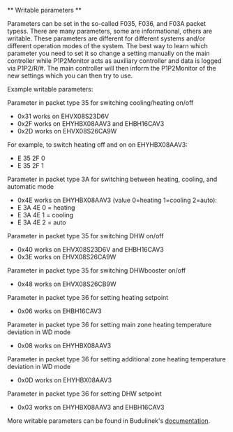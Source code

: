 ** Writable parameters **

Parameters can be set in the so-called F035, F036, and F03A packet typess. There are many parameters, some are informational, others are writable. These parameters are different for different systems and/or different operation modes of the system. The best way to learn which parameter you need to set it so change a setting manually on the main controller while P1P2Monitor acts as auxiliary controller and data is logged via P1P2/R/#. The main controller will then inform the P1P2Monitor of the new settings which you can then try to use.

Example writable parameters:

Parameter in packet type 35 for switching cooling/heating on/off
- 0x31 works on EHVX08S23D6V
- 0x2F works on EHYHBX08AAV3 and EHBH16CAV3
- 0x2D works on EHVX08S26CA9W     

For example, to switch heating off and on on EHYHBX08AAV3:
- E 35 2F 0
- E 35 2F 1

Parameter in packet type 3A for switching between heating, cooling, and automatic mode
- 0x4E works on EHYHBX08AAV3 (value 0=heating 1=cooling 2=auto):
- E 3A 4E 0 = heating
- E 3A 4E 1 = cooling
- E 3A 4E 2 = auto

Parameter in packet type 35 for switching DHW on/off
- 0x40 works on EHVX08S23D6V and EHBH16CAV3
- 0x3E works on EHVX08S26CA9W

Parameter in packet type 35 for switching DHWbooster on/off
- 0x48 works on EHVX08S26CB9W

Parameter in packet type 36 for setting heating setpoint
- 0x06 works on EHBH16CAV3

Parameter in packet type 36 for setting main zone heating temperature deviation in WD mode
- 0x08 works on EHYHBX08AAV3

Parameter in packet type 36 for setting additional zone heating temperature deviation in WD mode
- 0x0D works on EHYHBX08AAV3

Parameter in packet type 36 for setting DHW setpoint
- 0x03 works on EHYHBX08AAV3 and EHBH16CAV3

More writable parameters can be found in Budulinek's [documentation](https://github.com/budulinek/Daikin-P1P2---UDP-Gateway/blob/main/Payload-data-write.md).
